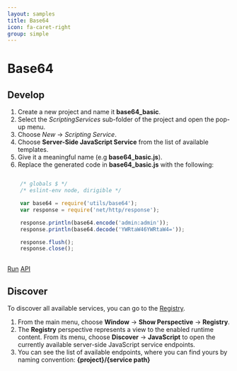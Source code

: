 ```yaml
---
layout: samples
title: Base64
icon: fa-caret-right
group: simple
---
```


Base64
===

Develop
--

1. Create a new project and name it **base64_basic**.
2. Select the *ScriptingServices* sub-folder of the project and open the pop-up menu.
3. Choose *New* -> *Scripting Service*.
4. Choose **Server-Side JavaScript Service** from the list of available templates.
5. Give it a meaningful name (e.g **base64_basic.js**).
6. Replace the generated code in **base64_basic.js** with the following:

```javascript

	/* globals $ */
	/* eslint-env node, dirigible */

	var base64 = require('utils/base64');
	var response = require('net/http/response');

	response.println(base64.encode('admin:admin'));
	response.println(base64.decode('YWRtaW46YWRtaW4='));

	response.flush();
	response.close();
	
```

<div class="btn-toolbar pull-right">
	<a class="btn btn-warning" href="http://dirigible.eclipse.org/services/ui/anonymous.html?git=https://github.com/dirigiblelabs/sample_utils_base64_basic.git">Run</a>
	<a class="btn btn-info" href="http://www.dirigible.io/api/utils_base64.html">API</a>
</div>

Discover
--
To discover all available services, you can go to the [Registry](../help/registry.html).

1. From the main menu, choose **Window** -> **Show Perspective** -> **Registry**.
2. The **Registry** perspective represents a view to the enabled runtime content. From its menu, choose **Discover** -> **JavaScript** to open the currently available server-side JavaScript service endpoints.
3. You can see the list of available endpoints, where you can find yours by naming convention: **{project}/{service path}**

